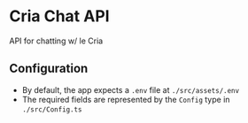 # Cria Chat API

API for chatting w/ le Cria

## Configuration

- By default, the app expects a `.env` file at `./src/assets/.env`
- The required fields are represented by the `Config` type in `./src/Config.ts`
